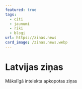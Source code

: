 ```yaml
---
featured: true
tags:
  - citi
  - jaunumi
  - riki
  - blogi
url: https://zinas.news
card_image: /zinas.news.webp
---
```


# Latvijas ziņas

Mākslīgā intelekta apkopotas ziņas
